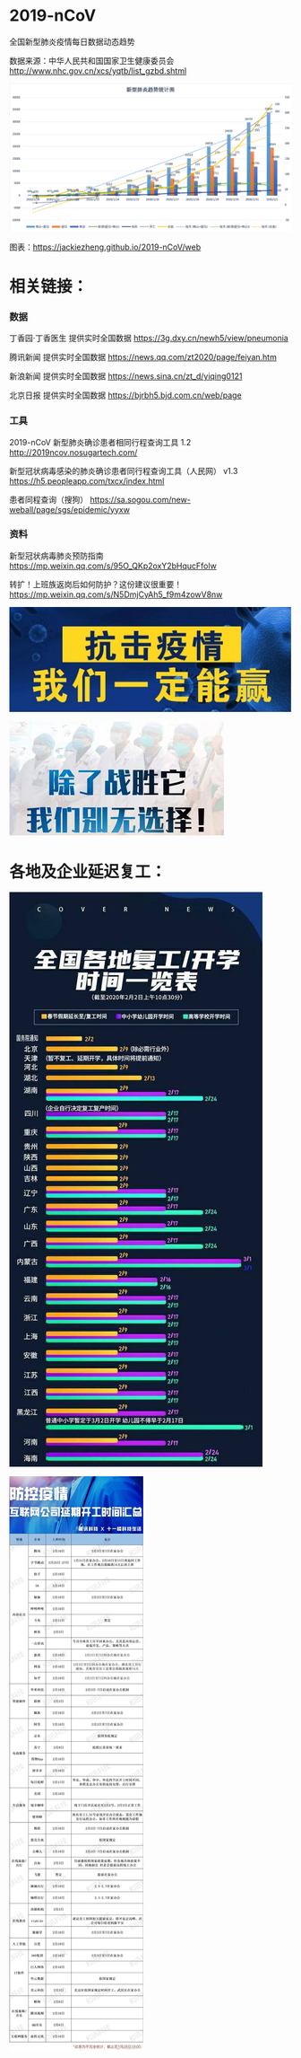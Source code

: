 # 2019-nCoV

全国新型肺炎疫情每日数据动态趋势

数据来源：中华人民共和国国家卫生健康委员会 http://www.nhc.gov.cn/xcs/yqtb/list_gzbd.shtml

[![点击查看图表](Image/20200202.png)](https://jackiezheng.github.io/2019-nCoV/web/index.html)

图表：https://jackiezheng.github.io/2019-nCoV/web

# 相关链接：

### 数据

丁香园·丁香医生 提供实时全国数据 https://3g.dxy.cn/newh5/view/pneumonia

腾讯新闻 提供实时全国数据 https://news.qq.com/zt2020/page/feiyan.htm

新浪新闻 提供实时全国数据 https://news.sina.cn/zt_d/yiqing0121

北京日报 提供实时全国数据 https://bjrbh5.bjd.com.cn/web/page

### 工具

2019-nCoV 新型肺炎确诊患者相同行程查询工具 1.2 http://2019ncov.nosugartech.com/

新型冠状病毒感染的肺炎确诊患者同行程查询工具（人民网） v1.3 https://h5.peopleapp.com/txcx/index.html

患者同程查询（搜狗） https://sa.sogou.com/new-weball/page/sgs/epidemic/yyxw

### 资料

新型冠状病毒肺炎预防指南 https://mp.weixin.qq.com/s/95O_QKp2oxY2bHqucFfolw

转扩！上班族返岗后如何防护？这份建议很重要！ https://mp.weixin.qq.com/s/N5DmjCyAh5_f9m4zowV8nw

![抗击疫情我们一定能赢](Image/1.png)

![除了战胜它我们别无选择](Image/2.png)

# 各地及企业延迟复工：

[![互联网公司春节后上班时间](Image/fg.jpg)](https://opn.baidu.com/map/cllanding/445a861ba7a069abc687c0cf9ec2e05a)

[![互联网公司春节后上班时间](Image/aa0d937dly1gbcnfqzavgj20vy3shkjl.png)](https://s.weibo.com/weibo?q=%23%E4%BA%92%E8%81%94%E7%BD%91%E5%85%AC%E5%8F%B8%E6%98%A5%E8%8A%82%E5%90%8E%E4%B8%8A%E7%8F%AD%E6%97%B6%E9%97%B4%23)
